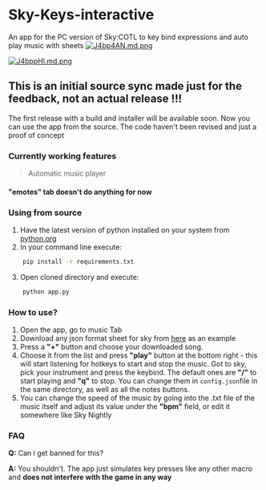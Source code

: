 
# Sky-Keys-interactive
An app for the PC version of Sky:COTL to key bind expressions and auto play music with sheets
[![J4bp4AN.md.png](https://iili.io/J4bp4AN.md.png)](https://freeimage.host/i/J4bp4AN)

[![J4bppHl.md.png](https://iili.io/J4bppHl.md.png)](https://freeimage.host/i/J4bppHl)

## This is an initial source sync made just for the feedback, not an actual release !!!
The first release with a build and installer will be available soon. Now you can use the app from the source. The code haven't been revised and just a proof of concept

### Currently working features
> Automatic music player
#### "emotes" tab doesn't do anything for now

### Using from source
1. Have the latest version of python installed on your system from [python.org](https://python.org)
2. In your command line execute:
```bash
    pip install -r requirements.txt
```

3. Open cloned directory and execute:
```bash
    python app.py
```

### How to use?
1. Open the app, go to music Tab
2. Download any json format sheet for sky from [here](https://specy.github.io/skyMusic/) as an example
3. Press a **"+"** button and choose your downloaded song.
4. Choose it from the list and press **"play"** button at the bottom right - this will start listening for hotkeys to start and stop the music. Got to sky, pick your instrument and press the keybind. The default ones are **"/"** to start playing and **"q"** to stop. You can change them in `config.json`file in the same directory, as well as all the notes buttons. 
5. You can change the speed of the music by going into the .txt file of the music itself and adjust its value under the **"bpm"** field, or edit it somewhere like Sky Nightly


### FAQ
**Q:** Can i get banned for this?

**A:** You shouldn't. The app just simulates key presses like any other macro and **does not interfere with the game in any way**
